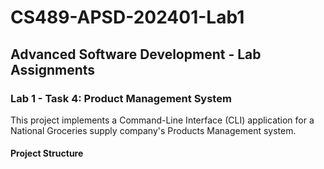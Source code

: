 # CS489-APSD-202401-Lab1

## Advanced Software Development - Lab Assignments

### Lab 1 - Task 4: Product Management System

This project implements a Command-Line Interface (CLI) application for a National Groceries supply company's Products Management system.

#### Project Structure
